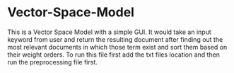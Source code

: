 # Vector-Space-Model
This is a Vector Space Model with a simple GUI.
It would take an input keyword from user and return the resulting document after finding out the most relevant documents in which those term exist and sort them based on their weight orders.
To run this file first add the txt files location and then run the preprocessing file first.
